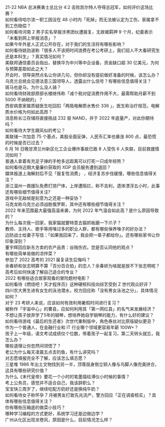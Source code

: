 21-22 NBA 总决赛勇士总比分 4:2 击败凯尔特人夺得总冠军，如何评价这场比赛？  
如何看待哈尔滨一职工因没在 48 小时内「死掉」而无法被认定为工伤，家属拿不到工伤赔偿？  
如何看待河南 2 男子实名举报涉黑团伙遭报复，无故被羁押 9 个月，纪委表示「未看到网上举报消息」？  
如果今年外星人正式公开存在，对于我们的生活将有哪些影响？  
如何看待姚劲波称「很多人不该把时间浪费在考公考研上，我们招人不大看研究生还是本科生」？真实情况如何？  
美联邦通信委员会指出，替换华为中兴等中企设备，资金缺口超 30 亿美元，为何与预算差距如此之大？  
开会时，领导突然点名让你讲几句，但你却没有提前做好准备的时候，该怎么办？  
乌克兰总统会见德法意三国领导人，透露出什么信号？有哪些信息值得关注？  
斑马也是马，为什么没人骑？  
如何看待财政部原部长楼继伟称「减个税对促消费作用不大，最需帮助月薪不到 5000 不纳税的」？  
西安病患家属质疑医生吃回扣「两瓶电解质水售价 336 」，医生称治疗规范，电解质水价格为何如此高昂？  
消息称长江存储将直接挑战 232 层 NAND，并于 2022 年底量产，对此你期待吗？  
如何看待大学生跟风似的考公？  
美联储一次加息 75 个基点，美股全面反弹，人民币汇率也暴涨 800 点，最恐慌的时候是否已过去？  
6 月 16 日晚甘肃兰州新区化工企业爆炸事故已致 8 人受伤 6 人失联，目前救援情况如何？  
普通人拿着有充足子弹的手枪多远距离可以打死一只成年棕熊？  
如何看待近期大量廉价获取的 XGP 会员服务遭到退回？  
媒体报道上海解封后不见「报复性消费」 ，经济复苏步伐缓慢，哪些信息值得关注？  
浙江温州一救援队免费打捞尸体，上岸遭阻拦，称不吉利，遗体漂浮五小时，此事还有哪些细节值得关注?  
游戏中无敌帧是刻意为之还是一种妥协？  
马克龙称乌克兰必须战胜俄罗斯，其中还有哪些细节值得关注？  
2022 年来范围最大最强高温来袭，为何 2022 年气温会如此高？是什么原因导致的？  
为什么每次我一回家，我家猫就要特意去猫抓板磨一下爪子？  
教师、主持人、歌手等用嗓过多的职业人群，都有哪些保养嗓子的好办法？  
边防战士给妻子写信：「如果我回来了，我会把一辈子都给你」。还有哪些家书让你印象深刻？  
董宇辉回应新东方卖的农产品贵：谷贱伤农。您是否认同他的观点？  
有哪些简单易做的凉拌菜？  
参加了 2022 高考的 2021 届复读生后悔吗？  
余春娇和张志明算不算「百分百合拍」的恋人？余春娇为啥就是放不下张志明呢？  
高考后如何快速了解自己适合的专业？  
2022 有哪些适合居家观看的冒险题材电影？  
如何看待《燃烧吧！天才程序员》这种硬核科技向综艺受到 Z 世代观众好评？  
四川农大男生进有女生的泳池潜水，校方回应称「没有男女泳池之分」，具体情况如何？  
对于 23 考研人来说，应该如何有效利用暑假时间进行复习？  
被称作「宇宙中心」的曹县，应如何利用其「第一网红县」的名气来发展经济？  
不想让孩子放弃学了5年的钢琴，想培养她自学钢琴的能力，有什么好的建议？  
如何看待游戏《最后的生还者》次世代重制版中，角色泰丝对比原版疑似更丑？  
作为一个普通人，在金融行业和 IT 行业哪个领域更容易年薪 100W+？  
孩子上一年级，语文考试成绩仅个位数，带着孩子一起复习，第二天转头就忘，我怎么办？  
哪些道理让你忽然间领悟了？  
老公为什么每天凌晨五点去钓鱼，有什么讲究吗？  
对志愿填报完全不了解，应该怎么填志愿？  
三星堆 1986 年出土文物找到另一半，顶尊屈身倒立铜人像与鸟脚人像完美拼合，这具有哪些研究价值？  
为什么《末代皇帝》要花一个小时的笔墨描绘溥仪小时候的事情？  
考上公务员，感觉并不适合自己，我该辞职么？  
宝宝快三周岁了，继续吃配方奶好还是换纯牛奶？  
如何看待女子称怀孕 7 月被男友打致先兆流产，警方回应「正在调查核实」？具体有哪些信息值得关注？  
你有哪些压箱底的做菜小技巧？  
哪种学习编程的方式更好，系统学习还是边做边学？  
广州从化区出现龙卷风，原因是什么，目前情况怎么样？  
